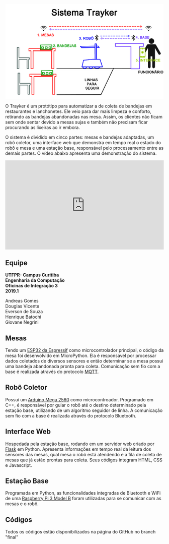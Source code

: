 
<p><img align="center" src="imagens/trayker_simple.png?raw=true" /></p>


O Trayker é um protótipo para automatizar a de coleta de bandejas em restaurantes e lanchonetes. Ele veio para dar mais limpeza e conforto, retirando as bandejas abandonadas nas mesa. Assim, os clientes não ficam sem onde sentar devido a mesas sujas e também não precisam ficar procurando as lixeiras ao ir embora. 

O sistema é dividido em cinco partes: mesas e bandejas adaptadas, um robô coletor, uma interface web que demonstra em tempo real o estado do robô e mesa e uma estação base, responsável pelo processamento entre as demais partes. O vídeo abaixo apresenta uma demonstração do sistema.  


<style>.embed-container { position: relative; padding-bottom: 56.25%; height: 0; overflow: hidden; max-width: 100%; } .embed-container iframe, .embed-container object, .embed-container embed { position: absolute; top: 0; left: 0; width: 100%; height: 100%; }</style><div class='embed-container'><iframe src='https://www.youtube.com/embed/D-C6KesHGfw' frameborder='0' allowfullscreen></iframe></div>


## **Equipe**

**UTFPR- Campus Curitiba**  
**Engenharia da Computação**  
**Oficinas de Integração 3**  
**2019.1**


Andreas Gomes  
Douglas Vicente  
Everson de Souza  
Henrique Batochi  
Giovane Negrini




## **Mesas**

Tendo um [ESP32 da Espressif](https://www.espressif.com/en/products/hardware/esp32/resources) como microcontrolador principal, o código da mesa foi desenvolvido em MicroPython. Ela é responsável por processar dados coletados de diversos sensores e então determinar se a mesa possui uma bandeja abandonada pronta para coleta. Comunicação sem fio com a base é realizada através do protocolo [MQTT](https://mqtt.org/).

## **Robô Coletor**

Possui um [Arduino Mega 2560](https://store.arduino.cc/usa/mega-2560-r3) como microcontroador. Programado em C++, é responsável por guiar o robô até o destino determinado pela estação base, utilizando de um algoritmo seguidor de linha. A comunicação sem fio com a base é realizada através do protocolo Bluetooth.

## **Interface Web**

Hospedada pela estação base, rodando em um servidor web criado por [Flask](http://flask.pocoo.org/) em Python. Apresenta informações em tempo real da leitura dos sensores das mesas, qual mesa o robô está atendendo e a fila de coleta de mesas que já estão prontas para coleta. Seus códigos integram HTML, CSS e Javascript.

## **Estação Base**

Programada em Python, as funcionalidades integradas de Bluetooth e WiFi de uma [Raspberry Pi 3 Model B](https://www.raspberrypi.org/products/raspberry-pi-3-model-b/) foram utilizadas para se comunicar com as mesas e o robô.

## **Códigos**
Todos os códigos estão disponibilizados na página do GitHub no branch "final"
